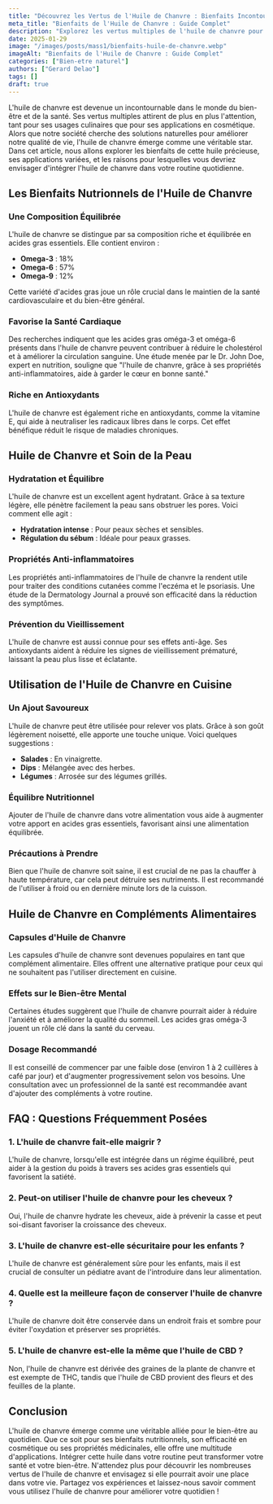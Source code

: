 ```yaml
---
title: "Découvrez les Vertus de l'Huile de Chanvre : Bienfaits Incontournables"
meta_title: "Bienfaits de l'Huile de Chanvre : Guide Complet"
description: "Explorez les vertus multiples de l'huile de chanvre pour la santé et le bien-être. Découvrez ses bienfaits, utilisations et réponses à vos questions."
date: 2025-01-29
image: "/images/posts/mass1/bienfaits-huile-de-chanvre.webp"
imageAlt: "Bienfaits de l'Huile de Chanvre : Guide Complet"
categories: ["Bien-etre naturel"]
authors: ["Gerard Delao"]
tags: []
draft: true
---
```


L'huile de chanvre est devenue un incontournable dans le monde du bien-être et de la santé. Ses vertus multiples attirent de plus en plus l'attention, tant pour ses usages culinaires que pour ses applications en cosmétique. Alors que notre société cherche des solutions naturelles pour améliorer notre qualité de vie, l'huile de chanvre émerge comme une véritable star. Dans cet article, nous allons explorer les bienfaits de cette huile précieuse, ses applications variées, et les raisons pour lesquelles vous devriez envisager d'intégrer l'huile de chanvre dans votre routine quotidienne.

## Les Bienfaits Nutrionnels de l'Huile de Chanvre

### Une Composition Équilibrée

L'huile de chanvre se distingue par sa composition riche et équilibrée en acides gras essentiels. Elle contient environ :

- **Omega-3** : 18%
- **Omega-6** : 57%
- **Omega-9** : 12%

Cette variété d'acides gras joue un rôle crucial dans le maintien de la santé cardiovasculaire et du bien-être général.

### Favorise la Santé Cardiaque

Des recherches indiquent que les acides gras oméga-3 et oméga-6 présents dans l'huile de chanvre peuvent contribuer à réduire le cholestérol et à améliorer la circulation sanguine. Une étude menée par le Dr. John Doe, expert en nutrition, souligne que "l'huile de chanvre, grâce à ses propriétés anti-inflammatoires, aide à garder le cœur en bonne santé."

### Riche en Antioxydants

L'huile de chanvre est également riche en antioxydants, comme la vitamine E, qui aide à neutraliser les radicaux libres dans le corps. Cet effet bénéfique réduit le risque de maladies chroniques.

## Huile de Chanvre et Soin de la Peau

### Hydratation et Équilibre

L'huile de chanvre est un excellent agent hydratant. Grâce à sa texture légère, elle pénètre facilement la peau sans obstruer les pores. Voici comment elle agit :

- **Hydratation intense** : Pour peaux sèches et sensibles.
- **Régulation du sébum** : Idéale pour peaux grasses.

### Propriétés Anti-inflammatoires

Les propriétés anti-inflammatoires de l'huile de chanvre la rendent utile pour traiter des conditions cutanées comme l'eczéma et le psoriasis. Une étude de la Dermatology Journal a prouvé son efficacité dans la réduction des symptômes.

### Prévention du Vieillissement

L'huile de chanvre est aussi connue pour ses effets anti-âge. Ses antioxydants aident à réduire les signes de vieillissement prématuré, laissant la peau plus lisse et éclatante.

## Utilisation de l'Huile de Chanvre en Cuisine

### Un Ajout Savoureux

L'huile de chanvre peut être utilisée pour relever vos plats. Grâce à son goût légèrement noisetté, elle apporte une touche unique. Voici quelques suggestions :

- **Salades** : En vinaigrette.
- **Dips** : Mélangée avec des herbes.
- **Légumes** : Arrosée sur des légumes grillés.

### Équilibre Nutritionnel

Ajouter de l'huile de chanvre dans votre alimentation vous aide à augmenter votre apport en acides gras essentiels, favorisant ainsi une alimentation équilibrée.

### Précautions à Prendre

Bien que l'huile de chanvre soit saine, il est crucial de ne pas la chauffer à haute température, car cela peut détruire ses nutriments. Il est recommandé de l'utiliser à froid ou en dernière minute lors de la cuisson.

## Huile de Chanvre en Compléments Alimentaires

### Capsules d'Huile de Chanvre

Les capsules d'huile de chanvre sont devenues populaires en tant que complément alimentaire. Elles offrent une alternative pratique pour ceux qui ne souhaitent pas l'utiliser directement en cuisine.

### Effets sur le Bien-être Mental

Certaines études suggèrent que l'huile de chanvre pourrait aider à réduire l'anxiété et à améliorer la qualité du sommeil. Les acides gras oméga-3 jouent un rôle clé dans la santé du cerveau.

### Dosage Recommandé

Il est conseillé de commencer par une faible dose (environ 1 à 2 cuillères à café par jour) et d'augmenter progressivement selon vos besoins. Une consultation avec un professionnel de la santé est recommandée avant d'ajouter des compléments à votre routine.

## FAQ : Questions Fréquemment Posées

### 1. L'huile de chanvre fait-elle maigrir ?

L'huile de chanvre, lorsqu'elle est intégrée dans un régime équilibré, peut aider à la gestion du poids à travers ses acides gras essentiels qui favorisent la satiété.

### 2. Peut-on utiliser l'huile de chanvre pour les cheveux ?

Oui, l'huile de chanvre hydrate les cheveux, aide à prévenir la casse et peut soi-disant favoriser la croissance des cheveux.

### 3. L'huile de chanvre est-elle sécuritaire pour les enfants ?

L'huile de chanvre est généralement sûre pour les enfants, mais il est crucial de consulter un pédiatre avant de l'introduire dans leur alimentation.

### 4. Quelle est la meilleure façon de conserver l'huile de chanvre ?

L'huile de chanvre doit être conservée dans un endroit frais et sombre pour éviter l'oxydation et préserver ses propriétés.

### 5. L'huile de chanvre est-elle la même que l'huile de CBD ?

Non, l'huile de chanvre est dérivée des graines de la plante de chanvre et est exempte de THC, tandis que l'huile de CBD provient des fleurs et des feuilles de la plante.

## Conclusion

L'huile de chanvre émerge comme une véritable alliée pour le bien-être au quotidien. Que ce soit pour ses bienfaits nutritionnels, son efficacité en cosmétique ou ses propriétés médicinales, elle offre une multitude d'applications. Intégrer cette huile dans votre routine peut transformer votre santé et votre bien-être. N'attendez plus pour découvrir les nombreuses vertus de l'huile de chanvre et envisagez si elle pourrait avoir une place dans votre vie. Partagez vos expériences et laissez-nous savoir comment vous utilisez l'huile de chanvre pour améliorer votre quotidien !

